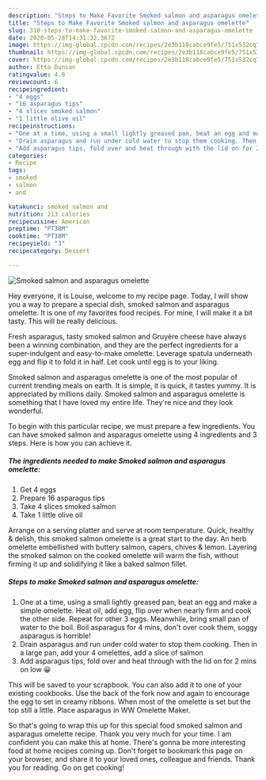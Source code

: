 ```yaml
---
description: "Steps to Make Favorite Smoked salmon and asparagus omelette"
title: "Steps to Make Favorite Smoked salmon and asparagus omelette"
slug: 310-steps-to-make-favorite-smoked-salmon-and-asparagus-omelette
date: 2020-05-28T14:31:32.367Z
image: https://img-global.cpcdn.com/recipes/2e3b118cabce9fe5/751x532cq70/smoked-salmon-and-asparagus-omelette-recipe-main-photo.jpg
thumbnail: https://img-global.cpcdn.com/recipes/2e3b118cabce9fe5/751x532cq70/smoked-salmon-and-asparagus-omelette-recipe-main-photo.jpg
cover: https://img-global.cpcdn.com/recipes/2e3b118cabce9fe5/751x532cq70/smoked-salmon-and-asparagus-omelette-recipe-main-photo.jpg
author: Etta Duncan
ratingvalue: 4.8
reviewcount: 6
recipeingredient:
- "4 eggs"
- "16 asparagus tips"
- "4 slices smoked salmon"
- "1 little olive oil"
recipeinstructions:
- "One at a time, using a small lightly greased pan, beat an egg and make a simple omelette. Heat oil, add egg, flip over when nearly firm and cook the other side. Repeat for other 3 eggs. Meanwhile, bring small pan of water to the boil. Boil asparagus for 4 mins, don&#39;t over cook them, soggy asparagus is horrible!"
- "Drain asparagus and run under cold water to stop them cooking. Then in a large pan, add your 4 omelettes, add a slice of salmon"
- "Add asparagus tips, fold over and heat through with the lid on for 2 mins on low 😀"
categories:
- Recipe
tags:
- smoked
- salmon
- and

katakunci: smoked salmon and 
nutrition: 213 calories
recipecuisine: American
preptime: "PT38M"
cooktime: "PT38M"
recipeyield: "3"
recipecategory: Dessert

---
```



![Smoked salmon and asparagus omelette](https://img-global.cpcdn.com/recipes/2e3b118cabce9fe5/751x532cq70/smoked-salmon-and-asparagus-omelette-recipe-main-photo.jpg)

Hey everyone, it is Louise, welcome to my recipe page. Today, I will show you a way to prepare a special dish, smoked salmon and asparagus omelette. It is one of my favorites food recipes. For mine, I will make it a bit tasty. This will be really delicious.

Fresh asparagus, tasty smoked salmon and Gruyère cheese have always been a winning combination, and they are the perfect ingredients for a super-indulgent and easy-to-make omelette. Leverage spatula underneath egg and flip it to fold it in half. Let cook until egg is to your liking.

Smoked salmon and asparagus omelette is one of the most popular of current trending meals on earth. It is simple, it is quick, it tastes yummy. It is appreciated by millions daily. Smoked salmon and asparagus omelette is something that I have loved my entire life. They're nice and they look wonderful.


To begin with this particular recipe, we must prepare a few ingredients. You can have smoked salmon and asparagus omelette using 4 ingredients and 3 steps. Here is how you can achieve it.

<!--inarticleads1-->

##### The ingredients needed to make Smoked salmon and asparagus omelette:

1. Get 4 eggs
1. Prepare 16 asparagus tips
1. Take 4 slices smoked salmon
1. Take 1 little olive oil


Arrange on a serving platter and serve at room temperature. Quick, healthy &amp; delish, this smoked salmon omelette is a great start to the day. An herb omelette embellished with buttery salmon, capers, chives &amp; lemon. Layering the smoked salmon on the cooked omelette will warm the fish, without firming it up and solidifying it like a baked salmon fillet. 

<!--inarticleads2-->

##### Steps to make Smoked salmon and asparagus omelette:

1. One at a time, using a small lightly greased pan, beat an egg and make a simple omelette. Heat oil, add egg, flip over when nearly firm and cook the other side. Repeat for other 3 eggs. Meanwhile, bring small pan of water to the boil. Boil asparagus for 4 mins, don&#39;t over cook them, soggy asparagus is horrible!
1. Drain asparagus and run under cold water to stop them cooking. Then in a large pan, add your 4 omelettes, add a slice of salmon
1. Add asparagus tips, fold over and heat through with the lid on for 2 mins on low 😀


This will be saved to your scrapbook. You can also add it to one of your existing cookbooks. Use the back of the fork now and again to encourage the egg to set in creamy ribbons. When most of the omelette is set but the top still a little. Place asparagus in WW Omelette Maker. 

So that's going to wrap this up for this special food smoked salmon and asparagus omelette recipe. Thank you very much for your time. I am confident you can make this at home. There's gonna be more interesting food at home recipes coming up. Don't forget to bookmark this page on your browser, and share it to your loved ones, colleague and friends. Thank you for reading. Go on get cooking!
